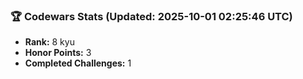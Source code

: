 ### 🏆 Codewars Stats (Updated: 2025-10-01 02:25:46 UTC)

- **Rank:** 8 kyu
- **Honor Points:** 3
- **Completed Challenges:** 1
